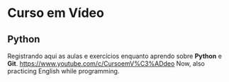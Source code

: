 # Curso em Vídeo
## Python
Registrando aqui as aulas e exercícios enquanto aprendo sobre **Python** e **Git**.
https://www.youtube.com/c/CursoemV%C3%ADdeo
Now, also practicing English while programming.
